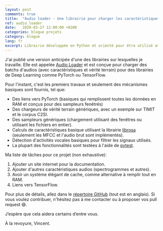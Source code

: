 ```yaml
---
layout: post
comments: true
title:  "Audio loader - Une librairie pour charger les caractéristiques audios et vérité terrain pour les librairies de Deep Learning"
ref: audio_loader
date:   2020-03-27 12:00:00 +0200
categories: blogue projets
category: blogue
lang: fr
excerpt: Librairie développée en Python et orienté pour être utilisé avec Pytorch.
---
```


J'ai publié une version anticipée d'une des librairies sur lesquelles je travaille.
Elle est appelée [Audio Loader](https://github.com/vroger11/audio_loader) et est conçue pour charger des batchs d'audios (avec caractéristiques et vérité terrain) pour des librairies de Deep Learning comme PyTorch ou TensorFlow.

Pour l'instant, c'est les premiers travaux et seulement des mécanismes basiques sont fournis, tel que:

- Des liens vers PyTorch (basiques qui remplissent toutes les données en RAM et conçus pour des sampleurs fenêtrés)
- Des chargeurs de vérité terrain génériques, avec un exemple sur TIMIT et le corpus C2SI.
- Des sampleurs génériques (chargement utilisant des fenêtres ou utilisant les fichiers en entier).
- Calculs de caractéristiques basique utilisant la librairie [librosa](https://librosa.github.io/librosa/) (seulement les MFCC et l'audio brut sont implémentés).
- Détection d'activités vocales basiques pour filtrer les signaux utilisés.
- La plupart des fonctionnalités sont testées à l'aide de [pytest](https://docs.pytest.org).

Ma liste de tâches pour ce projet (non exhaustive):

1. Ajouter un site internet pour la documentation.
2. Ajouter d'autres caractéristiques audios (spectrogrammes et autres).
3. Avoir un système élégant de cache, comme alternative à remplir tout en RAM.
4. Liens vers TensorFlow.

Pour plus de détails, allez dans le [répertoire GitHub](https://github.com/vroger11/audio_loader) (tout est en anglais).
Si vous voulez contribuer, n'hésitez pas à me contacter ou à proposer vos pull request 😄.

J’espère que cela aidera certains d’entre vous.

À la revoyure, Vincent.
